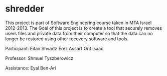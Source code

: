 shredder
========
This project is part of Software Engineering course taken in MTA Israel 2012-2013.
The Goal of this project is to create a tool that securely removes users files
and private data from their computer so that the data can no longer be restored
using other recovery software and tools.

Participant:
Eitan Shvartz
Erez Assarf
Orit Isaac

Professor:
Shmuel Tyszberowicz

Assistance:
Eyal Ben-Ari

